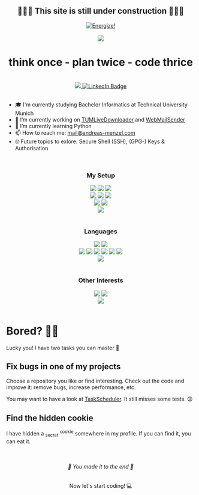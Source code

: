 <div align="center">
    <h2>🚧🚧🚧 This site is still under construction 🚧🚧🚧</h2>
</div>

<div align="center">
    <a href="#🥳-You-made-it-to-the-end-🥳">
        <img src="https://img.shields.io/badge/%F0%9F%8C%80%20Beam%20me%20down%20%F0%9F%8C%80-purple?style=for-the-badge" title="Energize!">
    </a>
</div>

<br>

<div align="center">
    <img src="https://media.giphy.com/media/qgQUggAC3Pfv687qPC/giphy.gif" />
    <h1>think once - plan twice - code thrice</h1>
</div>

<br>

<div id="badges" align="center">
    <a href="https://www.instagram.com/andreasmenzel00/">
        <img src="https://img.shields.io/badge/Instagram-E4405F?style=for-the-badge&logo=instagram&logoColor=white" />
    </a>
    <a href="">
        <img src="https://img.shields.io/badge/LinkedIn-blue?style=for-the-badge&logo=linkedin&logoColor=white" alt="LinkedIn Badge" />
    </a>
</div>

<br>


- 🎓 I'm currently studying Bachelor Informatics at Technical University Munich
- 🔭 I’m currently working on <a href="https://github.com/andreas-menzel/TUMLiveDownloader">TUMLiveDownloader</a> and <a href="https://github.com/andreas-menzel/WebMailSender">WebMailSender</a>
- 🌱 I’m currently learning Python
- 📫 How to reach me: <a href="mailto:mail@andreas-menzel.com">mail@andreas-menzel.com</a>
- 🤓 Future topics to exlore: Secure Shell (SSH), (GPG-) Keys & Authorisation

<br>

<div align="center">
    <h3>My Setup</h3>
    <div>
        <img src="https://img.shields.io/badge/Laptop-Lenovo%20Yoga%20530%2014IKB-brightgreen">
        <img src="https://img.shields.io/badge/OS-Linux-brightgreen">
        <img src="https://img.shields.io/badge/Distro-Fedora-brightgreen">
    </div>
    <div>
        <img src="https://img.shields.io/badge/Cloud-Nextcloud%20Home%20Server-brightgreen?logo=nextcloud">
        <img src="https://img.shields.io/badge/Backup-on--site%20backup%20server-inactive">
        <img src="https://img.shields.io/badge/Backup-off--site%20hard%20drive-inactive">
    </div>
    <div>
        <img src="https://img.shields.io/badge/Editor-VSCodium-brightgreen">
        <img src="https://img.shields.io/badge/Editor-Atom-green">
    </div>
    <div>
        <img src="https://img.shields.io/badge/Font-Comic%20Code-brightgreen">
    </div>
</div>

<br>

<div align="center">
    <h3>Languages</h3>
    <div>
        <img src="https://img.shields.io/badge/Python-brightgreen?logo=python">
        <img src="https://img.shields.io/badge/Haskell-yellow?logo=haskell">
    </div>
    <div>
        <img src="https://img.shields.io/badge/PHP-brightgreen?logo=php">
        <img src="https://img.shields.io/badge/HTML5-green?logo=html5">
        <img src="https://img.shields.io/badge/CSS3-green?logo=css3">
        <img src="https://img.shields.io/badge/SASS-green?logo=sass">
        <img src="https://img.shields.io/badge/SQL-green?logo=mariadb">
        <img src="https://img.shields.io/badge/Javascript-yellowgreen?logo=javascript">
    </div>
    <div>
        <img src="https://img.shields.io/badge/Markdown-green?logo=markdown">
    </div>
</div>

<br>

<div align="center">
    <h3>Other Interests</h3>
    <div>
        <img src="https://img.shields.io/badge/Arduino-brightgreen?logo=arduino">
        <img src="https://img.shields.io/badge/Raspberry Pi-green?logo=raspberrypi">
    </div>
    <div>
        <img src="https://img.shields.io/badge/Git-green?logo=git">
    </div>
</div>
    
<br>

# Bored? 😶‍🌫️
Lucky you! I have two tasks you can master 🥳

## Fix bugs in one of my projects

Choose a repository you like or find interesting. Check out the code and improve it: remove bugs, increase performance, etc.

You may want to have a look at <a href="https://github.com/andreas-menzel/taskscheduler">TaskScheduler</a>. It still misses some tests. 😧

## Find the hidden cookie

I have hidden a <sub>secret</sub> <sup>cookie</sup> somewhere in my profile. If you can find it, you can eat it.
<!--
🍪 This wasn't that hard, was it?
-->

<br>
<div align="center">
    <h6 id="🥳-You-made-it-to-the-end-🥳">🥳 You made it to the end 🥳</h6>
    <p>Now let's start coding! 💻</p>
</h6>
